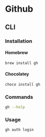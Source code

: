 # Github

## CLI

### Installation

#### Homebrew

```sh
brew install gh
```

#### Chocolatey

```sh
choco install gh
```

### Commands

```sh
gh --help
```

### Usage

```sh
gh auth login
```
